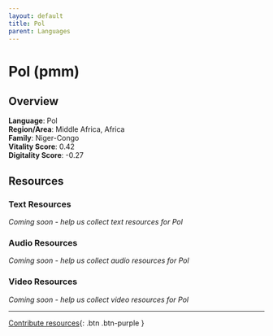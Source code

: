 ```yaml
---
layout: default
title: Pol
parent: Languages
---
```


# Pol (pmm)

## Overview

**Language**: Pol  
**Region/Area**: Middle Africa, Africa  
**Family**: Niger-Congo  
**Vitality Score**: 0.42  
**Digitality Score**: -0.27  

## Resources

### Text Resources
*Coming soon - help us collect text resources for Pol*

### Audio Resources
*Coming soon - help us collect audio resources for Pol*

### Video Resources
*Coming soon - help us collect video resources for Pol*

---

[Contribute resources](https://fairtrain.github.io/){: .btn .btn-purple }
